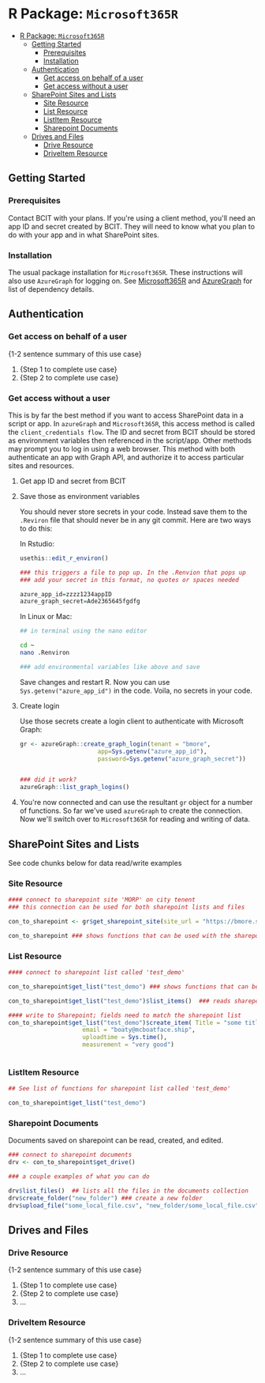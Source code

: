 # R Package: `Microsoft365R`

<!-- TOC -->

- [R Package: `Microsoft365R`](#r-package-microsoft365r)
  - [Getting Started](#getting-started)
    - [Prerequisites](#prerequisites)
    - [Installation](#installation)
  - [Authentication](#authentication)
    - [Get access on behalf of a user](#get-access-on-behalf-of-a-user)
    - [Get access without a user](#get-access-without-a-user)
  - [SharePoint Sites and Lists](#sharepoint-sites-and-lists)
    - [Site Resource](#site-resource)
    - [List Resource](#list-resource)
    - [ListItem Resource](#listitem-resource)
    - [Sharepoint Documents](#sharepoint-documents)
  - [Drives and Files](#drives-and-files)
    - [Drive Resource](#drive-resource)
    - [DriveItem Resource](#driveitem-resource)

<!-- /TOC -->

## Getting Started

### Prerequisites

Contact BCIT with your plans. If you're using a client method, you'll need an app ID and secret created by BCIT. They will need to know what you plan to do with your app and in what SharePoint sites.

### Installation

The usual package installation for `Microsoft365R`. These instructions will also use `AzureGraph` for logging on. See [Microsoft365R](https://github.com/Azure/Microsoft365R) and [AzureGraph](https://github.com/Azure/AzureGraph) for list of dependency details.

## Authentication

### Get access on behalf of a user

{1-2 sentence summary of this use case}

1. {Step 1 to complete use case}
1. {Step 2 to complete use case}


### Get access without a user

This is by far the best method if you want to access SharePoint data in a script or app. In `azureGraph` and `Microsoft365R`, this access method is called the `client_credentials flow`. The ID and secret from BCIT should be stored as environment variables then referenced in the script/app. Other methods may prompt you to log in using a web browser. This method with both authenticate an app with Graph API, and authorize it to access particular sites and resources.

1. Get app ID and secret from BCIT
1. Save those as environment variables


   You should never store secrets in your code. Instead save them to the `.Reviron` file that should never be in any git commit. Here are two ways to do this:

   In Rstudio:

   ```R
   usethis::edit_r_environ()

   ### this triggers a file to pop up. In the .Renvion that pops up 
   ### add your secret in this format, no quotes or spaces needed

   azure_app_id=zzzz1234appID
   azure_graph_secret=Ade2365645fgdfg

   ```

   In Linux or Mac:

   ```bash
   ## in terminal using the nano editor

   cd ~
   nano .Renviron

   ### add environmental variables like above and save

   ```


   Save changes and restart R. Now you can use `Sys.getenv("azure_app_id")` in the code. Voila, no secrets in your code.


1. Create login

   Use those secrets create a login client to authenticate with Microsoft Graph:

   ```R
   gr <- azureGraph::create_graph_login(tenant = "bmore", 
                         app=Sys.getenv("azure_app_id"), 
                         password=Sys.getenv("azure_graph_secret"))


   ### did it work?
   azureGraph::list_graph_logins()


   ```

1. You're now connected and can use the resultant `gr` object for a number of functions. So far we've used `azureGraph` to create the connection. Now we'll switch over to `Microsoft365R` for reading and writing of data.

## SharePoint Sites and Lists

See code chunks below for data read/write examples

### Site Resource

```R
#### connect to sharepoint site 'MORP' on city tenent
### this connection can be used for both sharepoint lists and files

con_to_sharepoint <- gr$get_sharepoint_site(site_url = "https://bmore.sharepoint.com/sites/MORP")

con_to_sharepoint ### shows functions that can be used with the sharepoint connection

```

### List Resource

```R
#### connect to sharepoint list called 'test_demo'

con_to_sharepoint$get_list("test_demo") ### shows functions that can be performed

con_to_sharepoint$get_list("test_demo")$list_items()  ### reads sharepoint list as dataframe!

#### write to Sharepoint; fields need to match the sharepoint list
con_to_sharepoint$get_list("test_demo")$create_item( Title = "some title",  
                     email = "boaty@mcboatface.ship",  
                     uploadtime = Sys.time(),
                     measurement = "very good")
                     
```

### ListItem Resource

```R
## See list of functions for sharepoint list called 'test_demo'

con_to_sharepoint$get_list("test_demo") 
```

### Sharepoint Documents

Documents saved on sharepoint can be read, created, and edited.

```R
### connect to sharepoint documents
drv <- con_to_sharepoint$get_drive() 

### a couple examples of what you can do

drv$list_files()  ## lists all the files in the documents collection
drv$create_folder("new_folder") ### create a new folder
drv$upload_file("some_local_file.csv", "new_folder/some_local_file.csv") ## writes file. This assumes the file is in the cwd 

```


## Drives and Files

### Drive Resource

{1-2 sentence summary of this use case}

1. {Step 1 to complete use case}
1. {Step 2 to complete use case}
1. ... <!-- number of steps and use cases may vary -->

### DriveItem Resource

{1-2 sentence summary of this use case}

1. {Step 1 to complete use case}
1. {Step 2 to complete use case}
1. ... <!-- number of steps and use cases may vary -->
